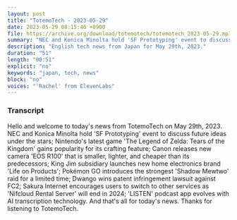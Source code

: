 ```yaml
---
layout: post
title: "TotemoTech - 2023-05-29"
date: 2023-05-29 08:15:46 +0900
file: https://archive.org/download/totemotech/totemotech_2023-05-29.mp3
summary: "NEC and Konica Minolta hold 'SF Prototyping' event to discuss future ideas under the stars, Nintendo's latest game 'The Legend of Zelda: Tears of the Kingdom' gains popularity for its crafting feature, & more…"
description: "English tech news from Japan for May 29th, 2023."
duration: "51"
length: "00:51"
explicit: "no"
keywords: "japan, tech, news"
block: "no"
voices: "'Rachel' from ElevenLabs"
---
```


### Transcript

Hello and welcome to today's news from TotemoTech on May 29th, 2023. NEC and Konica Minolta hold 'SF Prototyping' event to discuss future ideas under the stars; Nintendo's latest game 'The Legend of Zelda: Tears of the Kingdom' gains popularity for its crafting feature; Canon releases new camera 'EOS R100' that is smaller, lighter, and cheaper than its predecessors; King Jim subsidiary launches new home electronics brand 'Life on Products'; Pokémon GO introduces the strongest 'Shadow Mewtwo' raid for a limited time; Dwango wins patent infringement lawsuit against FC2; Sakura Internet encourages users to switch to other services as 'Nifcloud Rental Server' will end in 2024; 'LISTEN' podcast app evolves with AI transcription technology.   And that's all for today's news. Thanks for listening to TotemoTech.
